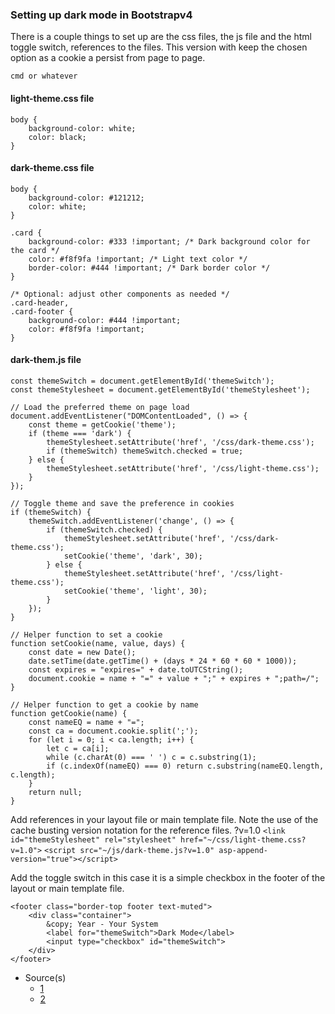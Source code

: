 ### Setting up dark mode in Bootstrapv4

There is a couple things to set up are the css files, the js file and the html toggle switch, references to the files.
This version with keep the chosen option as a cookie a persist from page to page.

`cmd or whatever`

#### light-theme.css file
```
body {
    background-color: white;
    color: black;
}
```

#### dark-theme.css file
```
body {
    background-color: #121212;
    color: white;
}

.card {
    background-color: #333 !important; /* Dark background color for the card */
    color: #f8f9fa !important; /* Light text color */
    border-color: #444 !important; /* Dark border color */
}

/* Optional: adjust other components as needed */
.card-header,
.card-footer {
    background-color: #444 !important;
    color: #f8f9fa !important;
}
```

#### dark-them.js file
```
const themeSwitch = document.getElementById('themeSwitch');
const themeStylesheet = document.getElementById('themeStylesheet');

// Load the preferred theme on page load
document.addEventListener("DOMContentLoaded", () => {
    const theme = getCookie('theme');
    if (theme === 'dark') {
        themeStylesheet.setAttribute('href', '/css/dark-theme.css');
        if (themeSwitch) themeSwitch.checked = true;
    } else {
        themeStylesheet.setAttribute('href', '/css/light-theme.css');
    }
});

// Toggle theme and save the preference in cookies
if (themeSwitch) {
    themeSwitch.addEventListener('change', () => {
        if (themeSwitch.checked) {
            themeStylesheet.setAttribute('href', '/css/dark-theme.css');
            setCookie('theme', 'dark', 30);
        } else {
            themeStylesheet.setAttribute('href', '/css/light-theme.css');
            setCookie('theme', 'light', 30);
        }
    });
}

// Helper function to set a cookie
function setCookie(name, value, days) {
    const date = new Date();
    date.setTime(date.getTime() + (days * 24 * 60 * 60 * 1000));
    const expires = "expires=" + date.toUTCString();
    document.cookie = name + "=" + value + ";" + expires + ";path=/";
}

// Helper function to get a cookie by name
function getCookie(name) {
    const nameEQ = name + "=";
    const ca = document.cookie.split(';');
    for (let i = 0; i < ca.length; i++) {
        let c = ca[i];
        while (c.charAt(0) === ' ') c = c.substring(1);
        if (c.indexOf(nameEQ) === 0) return c.substring(nameEQ.length, c.length);
    }
    return null;
}
```

Add references in your layout file or main template file.
Note the use of the cache busting version notation for the reference files. ?v=1.0
`<link id="themeStylesheet" rel="stylesheet" href="~/css/light-theme.css?v=1.0">`
`<script src="~/js/dark-theme.js?v=1.0" asp-append-version="true"></script>`

Add the toggle switch in this case it is a simple checkbox in the footer of the layout or main template file.
```
<footer class="border-top footer text-muted">
    <div class="container">
        &copy; Year - Your System
        <label for="themeSwitch">Dark Mode</label>
        <input type="checkbox" id="themeSwitch">
    </div>
</footer>
```

- Source(s)
  - [1](link1)
  - [2](link2)

